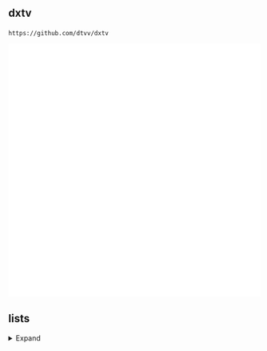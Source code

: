 ## dxtv

`https://github.com/dtvv/dxtv`

![](empty.png)

## lists

<details>
<summary>Expand</summary>
<br>

<!-- prettier-ignore -->
<table>
	<thead>
		<tr><th align="right">Name</th><th align="left">Link</th></tr>
	</thead>
	<tbody>
		<tr><td align="right">CCTV-1综合</td><td align="left"><code>cctv1.png</code></td></tr>
		<tr><td align="right">CCTV-2财经</td><td align="left"><code>cctv2.png</code></td></tr>
	</tbody>
</table>

</details>
